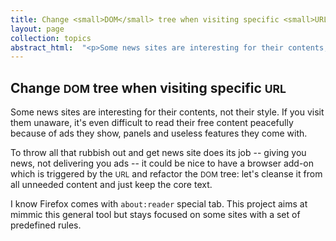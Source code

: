 ```yaml
---
title: Change <small>DOM</small> tree when visiting specific <small>URL</small>
layout: page
collection: topics
abstract_html:  "<p>Some news sites are interesting for their contents, not their style. If you visit them unaware, it's even difficult to read their free content peacefully because of ads they show, panels and useless features they come with.</p><p>To throw all that rubbish out it would be nice to refactor the <small>DOM</small> tree on the fly. This project aims at mimmic the more general Firefox `about:reader` tool but stays focused on some sites with a set of predefined rules.</p>"
---
```


## Change <small>DOM</small> tree when visiting specific <small>URL</small>

Some news sites are interesting for their contents, not their style. If you visit them unaware, it's even difficult to read their free content peacefully because of ads they show, panels and useless features they come with.

To throw all that rubbish out and get news site does its job -- giving you news, not delivering you ads -- it could be nice to have a browser add-on which is triggered by the <small>URL</small> and refactor the <small>DOM</small> tree: let's cleanse it from all unneeded content and just keep the core text.

I know Firefox comes with `about:reader` special tab. This project aims at mimmic this general tool but stays focused on some sites with a set of predefined rules.
